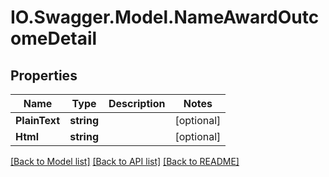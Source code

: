 # IO.Swagger.Model.NameAwardOutcomeDetail
## Properties

Name | Type | Description | Notes
------------ | ------------- | ------------- | -------------
**PlainText** | **string** |  | [optional] 
**Html** | **string** |  | [optional] 

[[Back to Model list]](../README.md#documentation-for-models) [[Back to API list]](../README.md#documentation-for-api-endpoints) [[Back to README]](../README.md)

